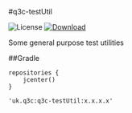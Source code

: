 #q3c-testUtil

![License](http://img.shields.io/:license-apache-blue.svg)
[ ![Download](https://api.bintray.com/packages/dsowerby/maven/q3c-testUtil/images/download.svg) ](https://bintray.com/dsowerby/maven/q3c-testUtil/_latestVersion)

Some general purpose test utilities


##Gradle

```
repositories {
	jcenter()
}
```

```
'uk.q3c:q3c-testUtil:x.x.x.x'
```


